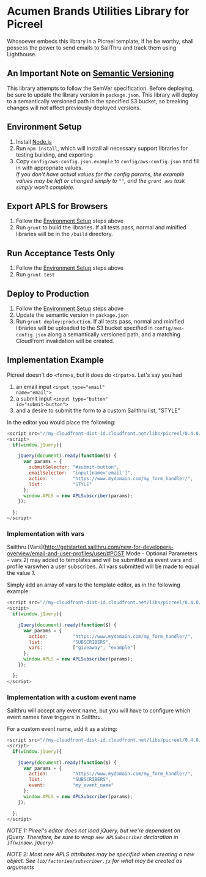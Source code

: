 # Acumen Brands Utilities Library for Picreel

Whosoever embeds this library in a Picreel template, if he be worthy, shall possess the power to send emails to SailThru and track them using Lighthouse.

## An Important Note on [Semantic Versioning](http://semver.org/)

This library attempts to follow the SemVer specification. Before deploying, be sure to update the library version in <code>package.json</code>. This library will deploy to a semantically versioned path in the specified S3 bucket, so breaking changes will not affect previously deployed versions.


## Environment Setup

1. Install [Node.js](https://github.com/joyent/node/wiki/Installing-Node.js-via-package-manager)
1. Run <code>npm install</code>, which will install all necessary support libraries for testing building, and exporting
1. Copy <code>config/aws-config.json.example</code> to  <code>config/aws-config.json</code> and fill in with appropriate values.<br>
  _If you don't have actual values for the config params, the example values may be left or changed simply to  <code>""</code>, and the <code>grunt aws</code> task simply won't complete._

## Export APLS for Browsers

1. Follow the [Environment Setup](#environment-setup) steps above
1. Run <code>grunt</code> to build the libraries. If all tests pass, normal and minified libraries will be in the <code>/build</code> directory.

## Run Acceptance Tests Only

1. Follow the [Environment Setup](#environment-setup) steps above
1. Run <code>grunt test</code>

## Deploy to Production

1. Follow the [Environment Setup](#environment-setup) steps above
1. Update the semantic version in <code>package.json</code>
1. Run <code>grunt deploy:production</code>. If all tests pass, normal and minified libraries will be uploaded to the S3 bucket specified in <code>config/aws-config.json</code> along a semantically versioned path, and a matching CloudFront invalidation will be created.

## Implementation Example

Picreel doesn't do <code>&lt;form&gt;</code>s, but it does do <code>&lt;input&gt;</code>s. Let's say you had

1. an email input <code>&lt;input type="email" name="email"&gt;</code>
1. a submit input <code>&lt;input type="button" id="submit-button"&gt;</code>
1. and a desire to submit the form to a custom Sailthru list, "STYLE"

In the editor you would place the following:

```JavaScript
<script src="//my-cloudfront-dist-id.cloudfront.net/libs/picreel/0.4.0/picreel.min.js"></script>
<script>
  if(window.jQuery){

    jQuery(document).ready(function($) {
      var params = {
        submitSelector: "#submit-button",
        emailSelector:  "input[name='email']",
        action:         "https://www.mydomain.com/my_form_handler/",
        list:           "STYLE"
      };
      window.APLS = new APLSubscriber(params);
    });

  };
</script>
```

### Implementation with vars

Sailthru [Vars](http://getstarted.sailthru.com/new-for-developers-overview/email-and-user-profiles/user/#POST Mode - Optional Parameters - vars 2) may added to templates and will be submitted as event vars and profile varswhen a user subscribes. All vars submitted will be made to equal the value _1_.

Simply add an array of vars to the template editor, as in the following example:

```JavaScript
<script src="//my-cloudfront-dist-id.cloudfront.net/libs/picreel/0.4.0/picreel.min.js"></script>
<script>
  if(window.jQuery){

    jQuery(document).ready(function($) {
      var params = {
        action:         "https://www.mydomain.com/my_form_handler/",
        list:           "SUBSCRIBERS",
        vars:           ["giveaway", "example"]
      };
      window.APLS = new APLSubscriber(params);
    });

  };
</script>
```

### Implementation with a custom event name

Sailthru will accept any event name, but you will have to configure which event names have triggers in Sailthru.

For a custom event name, add it as a string:

```JavaScript
<script src="//my-cloudfront-dist-id.cloudfront.net/libs/picreel/0.4.0/picreel.min.js"></script>
<script>
  if(window.jQuery){

    jQuery(document).ready(function($) {
      var params = {
        action:         "https://www.mydomain.com/my_form_handler/",
        list:           "SUBSCRIBERS",
        event:          "my_event_name"
      };
      window.APLS = new APLSubscriber(params);
    });

  };
</script>
```

_NOTE 1: Pireel's editor does not load jQuery, but we're dependent on jQuery. Therefore, be sure to wrap <code>new APLSubscriber</code> declaration in <code>if(window.jQuery)</code>_

_NOTE 2: Most new APLS attributes may be specified when creating a new object. See <code>lib/factories/subscriber.js</code> for what may be created as arguments_
